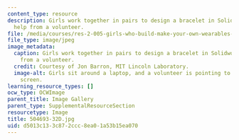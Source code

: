 ```yaml
---
content_type: resource
description: Girls work together in pairs to design a bracelet in Solidworks with
  help from a volunteer.
file: /media/courses/res-2-005-girls-who-build-make-your-own-wearables-workshop-spring-2015/d5013c133c872ccc8ea01a53b15ea070_504693-32D.jpg
file_type: image/jpeg
image_metadata:
  caption: Girls work together in pairs to design a bracelet in Solidworks with help
    from a volunteer.
  credit: Courtesy of Jon Barron, MIT Lincoln Laboratory.
  image-alt: Girls sit around a laptop, and a volunteer is pointing to the computer
    screen.
learning_resource_types: []
ocw_type: OCWImage
parent_title: Image Gallery
parent_type: SupplementalResourceSection
resourcetype: Image
title: 504693-32D.jpg
uid: d5013c13-3c87-2ccc-8ea0-1a53b15ea070
---
```


